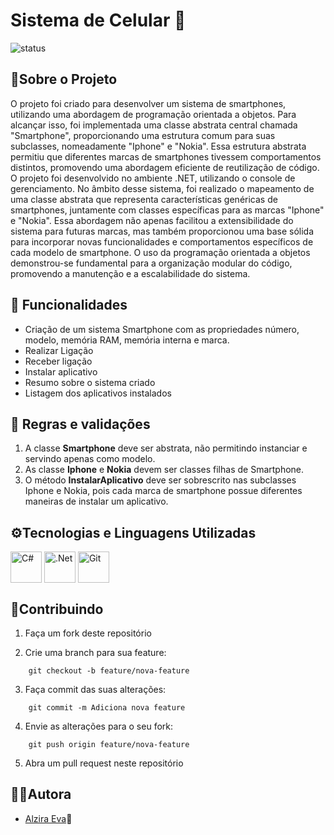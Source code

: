 # Sistema de Celular 📱
![status](https://img.shields.io/badge/status-%20concluido-green)

## 📝Sobre o Projeto
O projeto foi criado para desenvolver um sistema de smartphones, utilizando uma abordagem de programação orientada a objetos. Para alcançar isso, foi implementada uma classe abstrata central chamada "Smartphone", proporcionando uma estrutura comum para suas subclasses, nomeadamente "Iphone" e "Nokia". Essa estrutura abstrata permitiu que diferentes marcas de smartphones tivessem comportamentos distintos, promovendo uma abordagem eficiente de reutilização de código.
<br>
O projeto foi desenvolvido no ambiente .NET, utilizando o console de gerenciamento. No âmbito desse sistema, foi realizado o mapeamento de uma classe abstrata que representa características genéricas de smartphones, juntamente com classes específicas para as marcas "Iphone" e "Nokia". Essa abordagem não apenas facilitou a extensibilidade do sistema para futuras marcas, mas também proporcionou uma base sólida para incorporar novas funcionalidades e comportamentos específicos de cada modelo de smartphone. O uso da programação orientada a objetos demonstrou-se fundamental para a organização modular do código, promovendo a manutenção e a escalabilidade do sistema.

## 🔄 Funcionalidades
- Criação de um sistema Smartphone com as propriedades número, modelo, memória RAM, memória interna e marca.
- Realizar Ligação
- Receber ligação
- Instalar aplicativo
- Resumo sobre o sistema criado
- Listagem dos aplicativos instalados

## 📌 Regras e validações
1. A classe **Smartphone** deve ser abstrata, não permitindo instanciar e servindo apenas como modelo.
2. As classe **Iphone** e **Nokia** devem ser classes filhas de Smartphone.
3. O método **InstalarAplicativo** deve ser sobrescrito nas subclasses Iphone e Nokia, pois cada marca de smartphone possue diferentes maneiras de instalar um aplicativo.

## ⚙Tecnologias e Linguagens Utilizadas
<div>
<img align="center" src="https://cdn.jsdelivr.net/gh/devicons/devicon/icons/csharp/csharp-original.svg" 
title="C#"  width="50" height="50"/>
<img align="center" src="https://cdn.jsdelivr.net/gh/devicons/devicon/icons/dotnetcore/dotnetcore-original.svg" 
title=".Net"  width="50" height="50"/>
<img align="center" src="https://cdn.jsdelivr.net/gh/devicons/devicon/icons/git/git-plain-wordmark.svg" 
title="Git" width="50" height="50"/>
</div>          

## 🤝Contribuindo

1. Faça um fork deste repositório

2. Crie uma branch para sua feature:

```
    git checkout -b feature/nova-feature
```
3. Faça commit das suas alterações:

```
    git commit -m Adiciona nova feature
```
    
4. Envie as alterações para o seu fork:

```     
    git push origin feature/nova-feature
``` 
 
5. Abra um pull request neste repositório

## 👩‍💻Autora

- [Alzira Eva](https://github.com/AlziraEva)👩

